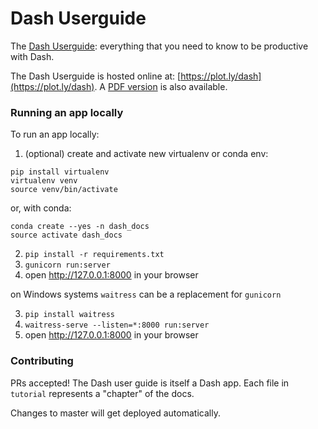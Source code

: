 # Dash Userguide

The [Dash Userguide](https://plot.ly/dash): everything that you need to know to be productive with Dash.

The Dash Userguide is hosted online at: [https://plot.ly/dash](https://plot.ly/dash). A [PDF version](/pdf-docs/Dash_User_Guide_and_Documentation.pdf) is also available.

### Running an app locally

To run an app locally:

1. (optional) create and activate new virtualenv or conda env:

```
pip install virtualenv
virtualenv venv
source venv/bin/activate
```

or, with conda:
```
conda create --yes -n dash_docs
source activate dash_docs
```

2. `pip install -r requirements.txt`
3. `gunicorn run:server`
4. open http://127.0.0.1:8000 in your browser


on Windows systems `waitress` can be a replacement for `gunicorn`

3. `pip install waitress`
4. `waitress-serve --listen=*:8000 run:server`
5. open http://127.0.0.1:8000 in your browser


### Contributing

PRs accepted! The Dash user guide is itself a Dash app. Each file in `tutorial` represents a "chapter" of the docs.

Changes to master will get deployed automatically.